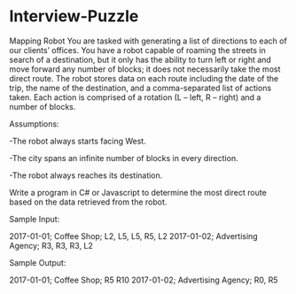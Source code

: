 # Interview-Puzzle
Mapping Robot
You are tasked with generating a list of directions to each of our clients’ offices. You have a robot capable of roaming the streets in search of a destination, but it only has the ability to turn left or right and move forward any number of blocks; it does not necessarily take the most direct route.
The robot stores data on each route including the date of the trip, the name of the destination, and a comma-separated list of actions taken. Each action is comprised of a rotation (L – left, R – right) and a number of blocks.


Assumptions:

  -The robot always starts facing West.
  
  -The city spans an infinite number of blocks in every direction.
  
  -The robot always reaches its destination.


Write a program in C# or Javascript to determine the most direct route based on the data retrieved from the robot.



Sample Input:

2017-01-01; Coffee Shop; L2, L5, L5, R5, L2
2017-01-02; Advertising Agency; R3, R3, R3, L2

Sample Output:

2017-01-01; Coffee Shop; R5 R10
2017-01-02; Advertising Agency; R0, R5
